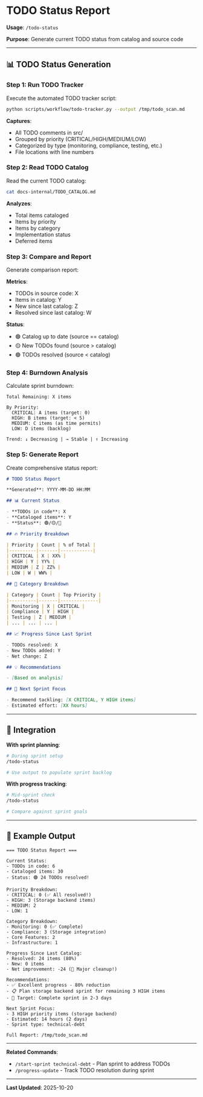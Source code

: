 # TODO Status Report

**Usage**: `/todo-status`

**Purpose**: Generate current TODO status from catalog and source code

---

## 📊 TODO Status Generation

### Step 1: Run TODO Tracker

Execute the automated TODO tracker script:

```bash
python scripts/workflow/todo-tracker.py --output /tmp/todo_scan.md
```

**Captures**:
- All TODO comments in src/
- Grouped by priority (CRITICAL/HIGH/MEDIUM/LOW)
- Categorized by type (monitoring, compliance, testing, etc.)
- File locations with line numbers

### Step 2: Read TODO Catalog

Read the current TODO catalog:

```bash
cat docs-internal/TODO_CATALOG.md
```

**Analyzes**:
- Total items cataloged
- Items by priority
- Items by category
- Implementation status
- Deferred items

### Step 3: Compare and Report

Generate comparison report:

**Metrics**:
- TODOs in source code: X
- Items in catalog: Y
- New since last catalog: Z
- Resolved since last catalog: W

**Status**:
- 🟢 Catalog up to date (source == catalog)
- 🟡 New TODOs found (source > catalog)
- 🟢 TODOs resolved (source < catalog)

### Step 4: Burndown Analysis

Calculate sprint burndown:

```
Total Remaining: X items

By Priority:
  CRITICAL: A items (target: 0)
  HIGH: B items (target: < 5)
  MEDIUM: C items (as time permits)
  LOW: D items (backlog)

Trend: ↓ Decreasing | → Stable | ↑ Increasing
```

### Step 5: Generate Report

Create comprehensive status report:

```markdown
# TODO Status Report

**Generated**: YYYY-MM-DD HH:MM

## 📊 Current Status

- **TODOs in code**: X
- **Cataloged items**: Y
- **Status**: 🟢/🟡/🔴

## 🔥 Priority Breakdown

| Priority | Count | % of Total |
|----------|-------|------------|
| CRITICAL | X | XX% |
| HIGH | Y | YY% |
| MEDIUM | Z | ZZ% |
| LOW | W | WW% |

## 📁 Category Breakdown

| Category | Count | Top Priority |
|----------|-------|--------------|
| Monitoring | X | CRITICAL |
| Compliance | Y | HIGH |
| Testing | Z | MEDIUM |
| ... | ... | ... |

## 📈 Progress Since Last Sprint

- TODOs resolved: X
- New TODOs added: Y
- Net change: Z

## 💡 Recommendations

- [Based on analysis]

## 🎯 Next Sprint Focus

- Recommend tackling: [X CRITICAL, Y HIGH items]
- Estimated effort: [XX hours]
```

---

## 🔗 Integration

**With sprint planning**:
```bash
# During sprint setup
/todo-status

# Use output to populate sprint backlog
```

**With progress tracking**:
```bash
# Mid-sprint check
/todo-status

# Compare against sprint goals
```

---

## 📝 Example Output

```
=== TODO Status Report ===

Current Status:
- TODOs in code: 6
- Cataloged items: 30
- Status: 🟢 24 TODOs resolved!

Priority Breakdown:
- CRITICAL: 0 (✅ All resolved!)
- HIGH: 3 (Storage backend items)
- MEDIUM: 2
- LOW: 1

Category Breakdown:
- Monitoring: 0 (✅ Complete)
- Compliance: 3 (Storage integration)
- Core Features: 2
- Infrastructure: 1

Progress Since Last Catalog:
- Resolved: 24 items (80%)
- New: 0 items
- Net improvement: -24 (🎉 Major cleanup!)

Recommendations:
- ✅ Excellent progress - 80% reduction
- 📋 Plan storage backend sprint for remaining 3 HIGH items
- 🎯 Target: Complete sprint in 2-3 days

Next Sprint Focus:
- 3 HIGH priority items (storage backend)
- Estimated: 14 hours (2 days)
- Sprint type: technical-debt

Full Report: /tmp/todo_scan.md
```

---

**Related Commands**:
- `/start-sprint technical-debt` - Plan sprint to address TODOs
- `/progress-update` - Track TODO resolution during sprint

---

**Last Updated**: 2025-10-20
